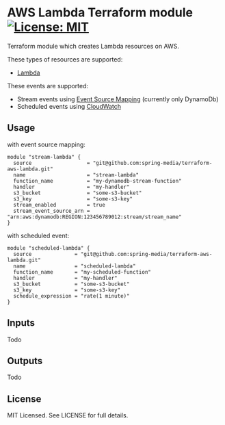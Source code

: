 # AWS Lambda Terraform module [![License: MIT](https://img.shields.io/badge/License-MIT-yellow.svg)](https://opensource.org/licenses/MIT)

Terraform module which creates Lambda resources on AWS.

These types of resources are supported:

* [Lambda](https://www.terraform.io/docs/providers/aws/r/lambda_function.html)

These events are supported:

* Stream events using [Event Source Mapping](https://www.terraform.io/docs/providers/aws/r/lambda_event_source_mapping.html) (currently only DynamoDb)
* Scheduled events using [CloudWatch](https://www.terraform.io/docs/providers/aws/r/cloudwatch_event_rule.html) 

## Usage

with event source mapping:

```
module "stream-lambda" {
  source                  = "git@github.com:spring-media/terraform-aws-lambda.git"
  name                    = "stream-lambda"
  function_name           = "my-dynamodb-stream-function"
  handler                 = "my-handler"
  s3_bucket               = "some-s3-bucket"
  s3_key                  = "some-s3-key"
  stream_enabled          = true
  stream_event_source_arn = "arn:aws:dynamodb:REGION:123456789012:stream/stream_name"
}
```

with scheduled event:

```
module "scheduled-lambda" {
  source              = "git@github.com:spring-media/terraform-aws-lambda.git"
  name                = "scheduled-lambda"
  function_name       = "my-scheduled-function"
  handler             = "my-handler"
  s3_bucket           = "some-s3-bucket"
  s3_key              = "some-s3-key"
  schedule_expression = "rate(1 minute)"
}
```


## Inputs

Todo

## Outputs

Todo

## License

MIT Licensed. See LICENSE for full details.